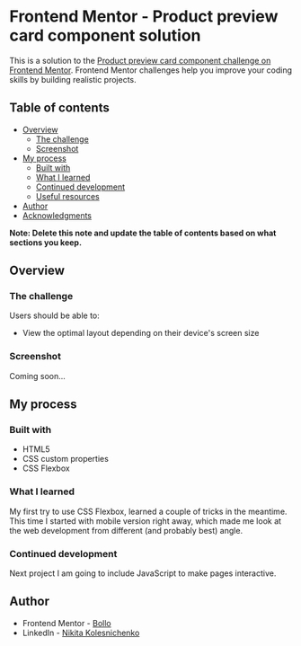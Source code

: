 # Frontend Mentor - Product preview card component solution

This is a solution to the [Product preview card component challenge on Frontend Mentor](https://www.frontendmentor.io/challenges/product-preview-card-component-GO7UmttRfa). Frontend Mentor challenges help you improve your coding skills by building realistic projects. 

## Table of contents

- [Overview](#overview)
  - [The challenge](#the-challenge)
  - [Screenshot](#screenshot)
- [My process](#my-process)
  - [Built with](#built-with)
  - [What I learned](#what-i-learned)
  - [Continued development](#continued-development)
  - [Useful resources](#useful-resources)
- [Author](#author)
- [Acknowledgments](#acknowledgments)

**Note: Delete this note and update the table of contents based on what sections you keep.**

## Overview

### The challenge

Users should be able to:

- View the optimal layout depending on their device's screen size

### Screenshot

Coming soon...

## My process

### Built with

- HTML5
- CSS custom properties
- CSS Flexbox

### What I learned

My first try to use CSS Flexbox, learned a couple of tricks in the meantime. This time I started with mobile version right away, which made me look at the web development from different (and probably best) angle.

### Continued development

Next project I am going to include JavaScript to make pages interactive.


## Author

- Frontend Mentor - [Bollo](https://www.frontendmentor.io/profile/Bollo)
- LinkedIn - [Nikita Kolesnichenko](https://www.linkedin.com/in/nikita-kolesnichenko/)
